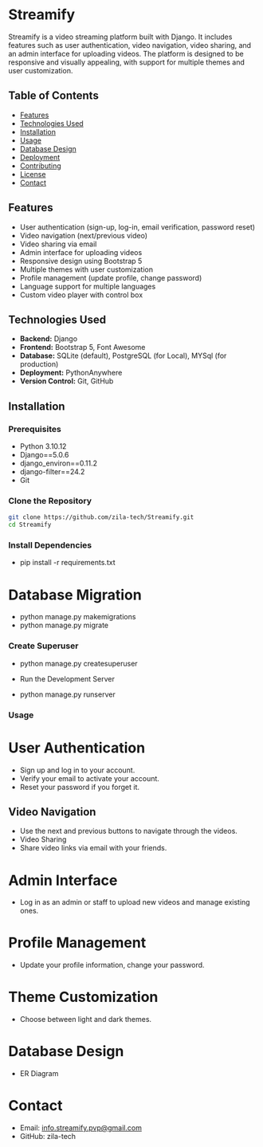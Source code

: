 # Streamify

Streamify is a video streaming platform built with Django. It includes features such as user authentication, video navigation, video sharing, and an admin interface for uploading videos. The platform is designed to be responsive and visually appealing, with support for multiple themes and user customization.

## Table of Contents

- [Features](#features)
- [Technologies Used](#technologies-used)
- [Installation](#installation)
- [Usage](#usage)
- [Database Design](#database-design)
- [Deployment](#deployment)
- [Contributing](#contributing)
- [License](#license)
- [Contact](#contact)

## Features

- User authentication (sign-up, log-in, email verification, password reset)
- Video navigation (next/previous video)
- Video sharing via email
- Admin interface for uploading videos
- Responsive design using Bootstrap 5
- Multiple themes with user customization
- Profile management (update profile, change password)
- Language support for multiple languages
- Custom video player with control box

## Technologies Used

- **Backend:** Django
- **Frontend:** Bootstrap 5, Font Awesome
- **Database:** SQLite (default), PostgreSQL (for Local), MYSql (for production)
- **Deployment:** PythonAnywhere
- **Version Control:** Git, GitHub

## Installation

### Prerequisites

- Python 3.10.12
- Django==5.0.6
- django_environ==0.11.2
- django-filter==24.2
- Git

### Clone the Repository

```bash
git clone https://github.com/zila-tech/Streamify.git
cd Streamify
```
                  

### Install Dependencies

- pip install -r requirements.txt

# Database Migration

- python manage.py makemigrations
- python manage.py migrate


### Create Superuser

- python manage.py createsuperuser

- Run the Development Server

- python manage.py runserver

### Usage

# User Authentication

- Sign up and log in to your account.
- Verify your email to activate your account.
- Reset your password if you forget it.

## Video Navigation

- Use the next and previous buttons to navigate through the videos.
- Video Sharing
- Share video links via email with your friends.


# Admin Interface

- Log in as an admin or staff to upload new videos and manage existing ones.

# Profile Management

- Update your profile information, change your password.

# Theme Customization

- Choose between light and dark themes.

# Database Design

- ER Diagram

# Contact
- Email: info.streamify.pvp@gmail.com
- GitHub: zila-tech